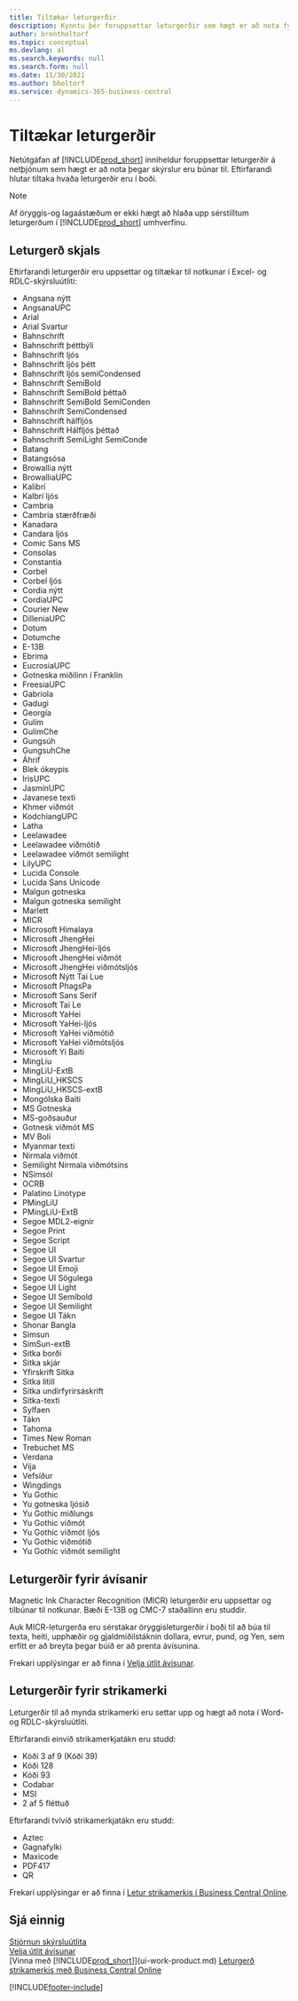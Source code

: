 ```yaml
---
title: Tiltækar leturgerðir
description: Kynntu þér foruppsettar leturgerðir sem hægt er að nota fyrir skýrslur út á við.
author: brentholtorf
ms.topic: conceptual
ms.devlang: al
ms.search.keywords: null
ms.search.form: null
ms.date: 11/30/2021
ms.author: bholtorf
ms.service: dynamics-365-business-central
---
```

# Tiltækar leturgerðir

Netútgáfan af [!INCLUDE[prod_short](includes/prod_short.md)] inniheldur foruppsettar leturgerðir á netþjónum sem hægt er að nota þegar skýrslur eru búnar til. Eftirfarandi hlutar tiltaka hvaða leturgerðir eru í boði.

> [!NOTE]
> Af öryggis-og lagaástæðum er ekki hægt að hlaða upp sérstilltum leturgerðum í [!INCLUDE[prod_short](includes/prod_short.md)] umhverfinu.

## Leturgerð skjals

Eftirfarandi leturgerðir eru uppsettar og tiltækar til notkunar í Excel- og RDLC-skýrsluútliti:
 
* Angsana nýtt
* AngsanaUPC
* Arial
* Arial Svartur
* Bahnschrift
* Bahnschrift þéttbýli
* Bahnschrift ljós
* Bahnschrift ljós þétt
* Bahnschrift ljós semiCondensed
* Bahnschrift SemiBold
* Bahnschrift SemiBold þéttað
* Bahnschrift SemiBold SemiConden
* Bahnschrift SemiCondensed
* Bahnschrift hálfljós
* Bahnschrift Hálfljós þéttað
* Bahnschrift SemiLight SemiConde
* Batang
* Batangsósa
* Browallia nýtt
* BrowalliaUPC
* Kalibrí
* Kalbrí ljós
* Cambria
* Cambria stærðfræði
* Kanadara
* Candara ljós
* Comic Sans MS
* Consolas
* Constantia
* Corbel
* Corbel ljós
* Cordia nýtt
* CordiaUPC
* Courier New
* DilleniaUPC
* Dotum
* Dotumche
* E-13B
* Ebrima
* EucrosiaUPC
* Gotneska miðilinn í Franklin
* FreesiaUPC
* Gabriola
* Gadugi
* Georgía
* Gulím
* GulimChe
* Gungsúh
* GungsuhChe
* Áhrif
* Blek ókeypis
* IrisUPC
* JasmínUPC
* Javanese texti
* Khmer viðmót
* KodchiangUPC
* Latha
* Leelawadee
* Leelawadee viðmótið
* Leelawadee viðmót semilight
* LilyUPC
* Lucida Console
* Lucida Sans Unicode
* Malgun gotneska
* Malgun gotneska semilight
* Marlett
* MICR
* Microsoft Himalaya
* Microsoft JhengHei
* Microsoft JhengHei-ljós
* Microsoft JhengHei viðmót
* Microsoft JhengHei viðmótsljós
* Microsoft Nýtt Tai Lue
* Microsoft PhagsPa
* Microsoft Sans Serif
* Microsoft Tai Le
* Microsoft YaHei
* Microsoft YaHei-ljós
* Microsoft YaHei viðmótið
* Microsoft YaHei viðmótsljós
* Microsoft Yi Baiti
* MingLiu
* MingLiU-ExtB
* MingLiU_HKSCS
* MingLiU_HKSCS-extB
* Mongólska Baiti
* MS Gotneska
* MS-goðsauður
* Gotnesk viðmót MS
* MV Boli
* Myanmar texti
* Nirmala viðmót
* Semilight Nirmala viðmótsins
* NSímsól
* OCRB
* Palatino Linotype
* PMingLiU
* PMingLiU-ExtB
* Segoe MDL2-eignir
* Segoe Print
* Segoe Script
* Segoe UI
* Segoe UI Svartur
* Segoe UI Emoji
* Segoe UI Sögulega
* Segoe UI Light
* Segoe UI Semíbold
* Segoe UI Semilight
* Segoe UI Tákn
* Shonar Bangla
* Simsun
* SimSun-extB
* Sitka borði
* Sitka skjár
* Yfirskrift Sitka
* Sitka lítill
* Sitka undirfyrirsáskrift
* Sitka-texti
* Sylfaen
* Tákn
* Tahoma
* Times New Roman
* Trebuchet MS
* Verdana
* Víja
* Vefsíður
* Wingdings
* Yu Gothic
* Yu gotneska ljósið
* Yu Gothic miðlungs
* Yu Gothic viðmót
* Yu Gothic viðmót ljós
* Yu Gothic viðmótið
* Yu Gothic viðmót semilight

## Leturgerðir fyrir ávísanir

Magnetic Ink Character Recognition (MICR) leturgerðir eru uppsettar og tilbúnar til notkunar. Bæði E-13B og CMC-7 staðallinn eru studdir.  

Auk MICR-leturgerða eru sérstakar öryggisleturgerðir í boði til að búa til texta, heiti, upphæðir og gjaldmiðilstáknin dollara, evrur, pund, og Yen, sem erfitt er að breyta þegar búið er að prenta ávísunina.  

Frekari upplýsingar er að finna í [Velja útlit ávísunar](finance-how-define-check-layouts.md).  

## Leturgerðir fyrir strikamerki
Leturgerðir til að mynda strikamerki eru settar upp og hægt að nota í Word- og RDLC-skýrsluútliti.

Eftirfarandi einvíð strikamerkjatákn eru studd:
* Kóði 3 af 9 (Kóði 39)
* Kóði 128
* Kóði 93
* Codabar
* MSI
* 2 af 5 fléttuð

Eftirfarandi tvívíð strikamerkjatákn eru studd:
* Aztec
* Gagnafylki
* Maxicode
* PDF417
* QR

Frekari upplýsingar er að finna í [Letur strikamerkis í Business Central Online](/dynamics365/business-central/dev-itpro/developer/devenv-report-barcode-fonts).

## Sjá einnig

[Stjórnun skýrsluútlita](ui-manage-report-layouts.md)  
[Velja útlit ávísunar](finance-how-define-check-layouts.md)  
[Vinna með [!INCLUDE[prod_short](includes/prod_short.md)]](ui-work-product.md)
[Leturgerð strikamerkis með Business Central Online](/dynamics365/business-central/dev-itpro/developer/devenv-report-barcode-fonts)

[!INCLUDE[footer-include](includes/footer-banner.md)]
